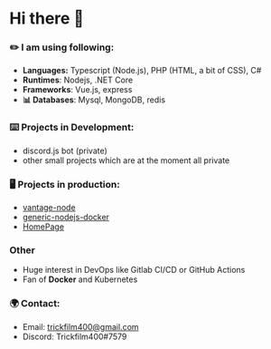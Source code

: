 # Hi there 👋

### ✏️ I am using following:
- **Languages:** Typescript (Node.js), PHP (HTML, a bit of CSS), C#
- **Runtimes**: Nodejs, .NET Core
- **Frameworks**: Vue.js, express
- **📊 Databases**: Mysql, MongoDB, redis

### ⌨️ Projects in Development:
- discord.js bot (private)
- other small projects which are at the moment all private

### 🖥️ Projects in production:
- [vantage-node](https://github.com/trickfilm400/vantage-node)
- [generic-nodejs-docker](https://github.com/trickfilm400/generic-nodejs-docker)
- [HomePage](https://github.com/trickfilm400/homepage)

### Other
- Huge interest in DevOps like Gitlab CI/CD or GitHub Actions
- Fan of **Docker** and Kubernetes

### 🌍 Contact:
- Email: trickfilm400@gmail.com
- Discord: Trickfilm400#7579
